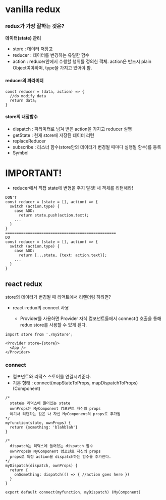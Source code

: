 # vanilla redux

### redux가 가장 잘하는 것은?

<b>데이터(state) 관리</b>

- store : 데이터 저장고
- reducer : 데이터를 변경하는 유일한 함수
- action : reducer안에서 수행할 행위를 정의한 객체. action은 반드시 plain Object여야하며, type을 가지고 있어야 함.

#### reducer의 파라미터

```
const reducer = (data, action) => {
  //do modify data
  return data;
}
```

#### store의 내장함수

- dispatch : 파라미터로 넘겨 받은 action을 가지고 reducer 실행
- getState : 현재 store에 저장된 데이터 리턴
- replaceReducer
- subscribe : 리스너 함수(store안의 데이터가 변경될 때마다 실행될 함수)를 등록
- Symbol

# IMPORTANT!

- reducer에서 직접 state에 변형을 주지 말것! 새 객체를 리턴해라!

```
DON'T
const reducer = (state = [], action) => {
  switch (action.type) {
    case ADD:
      return state.push(action.text);
    ...
  }
}
=================================================
DO
const reducer = (state = [], action) => {
  switch (action.type) {
    case ADD:
      return [...state, {text: action.text}];
    ...
  }
}
```

## react redux

store의 데이터가 변경될 때 리액트에서 리렌더링 하려면?

- react-redux의 connect 사용

  - Provider를 사용하면 Provider 자식 컴포넌트들에서 connect() 호출을 통해 redux store를 사용할 수 있게 된다.

```
import store from './myStore';

<Provider store={store}>
  <App />
</Provider>
```

### connect

- 컴포넌트와 리덕스 스토어를 연결시켜준다.
- 기본 형태 : connect(mapStateToProps, mapDispatchToProps) (Component)

```
/*
  state는 리덕스에 들어있는 state
  ownProps는 MyComponent 컴포넌트 자신의 props
  여기서 리턴하는 값은 나 자신 MyComponent의 props로 추가됨
*/
myfunction(state, ownProps) {
  return {something: 'blahblah'}
}

/*
  dispatch는 리덕스에 들어있는 dispatch 함수
  ownProps는 MyComponent 컴포넌트 자신의 props
  props로 특정 action을 dispatch하는 함수를 추가한다.
*/
myDispatch(dispatch, ownProps) {
  return {
    onSomething: dispatch(() => { //action goes here })
  }
}

export default connect(myfunction, myDispatch) (MyComponent)
```
